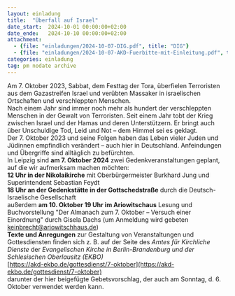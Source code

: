```yaml
---
layout: einladung
title:  "Überfall auf Israel"
date_start:  2024-10-01 00:00:00+02:00
date_ende:   2024-10-10 00:00:00+02:00
attachment:
  - {file: "einladungen/2024-10-07-DIG.pdf", title: "DIG"}
  - {file: "einladungen/2024-10-07-AKD-Fuerbitte-mit-Einleitung.pdf", title: "Fürbitte und Einladung"}
categories: einladung
tag: pm nodate archive
---
```


Am 7. Oktober 2023, Sabbat, dem Festtag der Tora, überfielen Terroristen aus dem Gazastreifen Israel und verübten Massaker in israelischen Ortschaften und verschleppten Menschen.
<br>
Nach einem Jahr sind immer noch mehr als hundert der verschleppten Menschen in der Gewalt von Terroristen.
Seit einem Jahr tobt der Krieg zwischen Israel und der Hamas und deren Unterstützern.
Er bringt auch über Unschuldige Tod, Leid und Not – dem Himmel sei es geklagt.
<br>
Der 7. Oktober 2023 und seine Folgen haben das Leben vieler Juden und Jüdinnen empfindlich verändert – auch hier in Deutschland. Anfeindungen und Übergriffe sind alltäglich zu befürchten.
<br>
In Leipzig sind **am 7. Oktober 2024** zwei Gedenkveranstaltungen geplant, auf die wir aufmerksam machen möchten:
<br>
**12 Uhr in der Nikolaikirche** mit Oberbürgermeister Burkhard Jung und Superintendent Sebastian Feydt
<br>
**18 Uhr an der Gedenkstätte in der Gottschedstraße** durch die Deutsch-Israelische Gesellschaft
<br>
außerdem **am 10. Oktober 19 Uhr im Ariowitschaus** Lesung und Buchvorstellung "Der Almanach zum 7. Oktober – Versuch einer Einordnung" durch Gisela Dachs (um Anmeldung wird gebeten keinbrecht@ariowitschhaus.de)
<br>
**Texte und Anregungen** zur Gestaltung von Veranstaltungen und Gottesdiensten finden sich z. B. auf der Seite des *Amtes für Kirchliche Dienste* der *Evangelischen Kirche in Berlin-Brandenburg und der Schlesischen Oberlausitz (EKBO)*
<br>
[https://akd-ekbo.de/gottesdienst/7-oktober](https://akd-ekbo.de/gottesdienst/7-oktober)
<br>
darunter der hier beigefügte Gebetsvorschlag, der auch am Sonntag, d. 6. Oktober verwendet werden kann.
